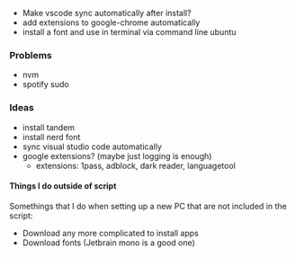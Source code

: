 - Make vscode sync automatically after install?
- add extensions to google-chrome automatically
- install a font and use in terminal via command line ubuntu

### Problems

- nvm
- spotify sudo

### Ideas

- install tandem
- install nerd font
- sync visual studio code automatically
- google extensions? (maybe just logging is enough)
  - extensions: 1pass, adblock, dark reader, languagetool

#### Things I do outside of script

Somethings that I do when setting up a new PC that are not included in the script:

- Download any more complicated to install apps
- Download fonts (Jetbrain mono is a good one)
